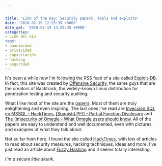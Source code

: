 ```yaml
---


title: 'Link of the Day: Security papers, tools and exploits'
date: '2010-02-19 12:25:35 +0000'
date_gmt: '2010-02-19 14:25:35 +0000'
categories:
- Link del día
tags:
- anonimidad
- privacidad
- capacitación
- hacking
- seguridad
---
```



It's been a while now I'm following the RSS feed of a site called [Exploit-DB](http://www.exploit-db.com/). In fact, this site was created by [Offensive Security](http://www.offensive-security.com/), the same guys that are the creators of Backtrack, the widely-known Linux distribution for penetration testing and security auditing.

What I like most of the site are the [papers](http://www.exploit-db.com/papers). Most of them are truly enlightening and even inspiring. The last ones I've read are [Inyección SQL en MSSQL - HackTimes](http://www.exploit-db.com/download_pdf/11418), [[Spanish] PFD - Partial Function Disclosure](http://www.exploit-db.com/download_pdf/11313) and [The (in)security of Omegle - What Omegle users should know](http://www.exploit-db.com/download_pdf/11386). All of the papers are easy to understand and well documented, even with pictures and examples of what they talk about.

Not so far from here, I found the site called [HackTimes](http://www.hacktimes.com/), with lots of articles to read about security measures, hacking techniques, ideas and more. I've just read an article about [Fuzzy Hashing](http://www.hacktimes.com/fuzzy_hashing/) and it seems totally interesting.

_I'm a secure little skunk._
